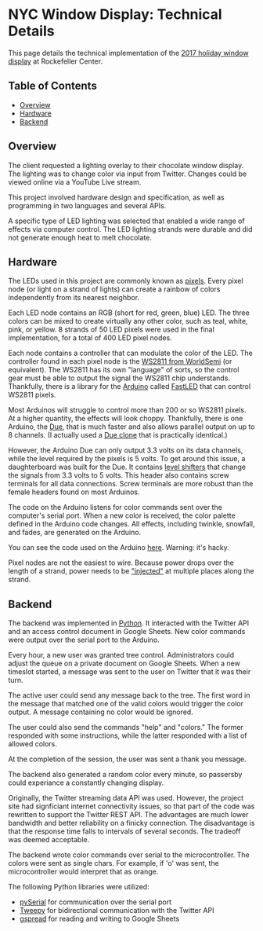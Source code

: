 # NYC Window Display: Technical Details

This page details the technical implementation of the [2017 holiday window display](./nyc-display-2017) at Rockefeller Center.

## Table of Contents
* [Overview](#overview)
* [Hardware](#hardware)
* [Backend](#backend)

## <a name="overview"></a> Overview

The client requested a lighting overlay to their chocolate window display. The lighting was to change color via input from Twitter. Changes could be viewed online via a YouTube Live stream.

This project involved hardware design and specification, as well as programming in two languages and several APIs. 

A specific type of LED lighting was selected that enabled a wide range of effects via computer control. The LED lighting strands were durable and did not generate enough heat to melt chocolate.

## <a name="hardware"></a> Hardware

The LEDs used in this project are commonly known as [pixels](https://www.doityourselfchristmas.com/wiki/index.php?title=Different_Styles_of_Pixels). Every pixel node (or light on a strand of lights) can create a rainbow of colors independently from its nearest neighbor. 

Each LED node contains an RGB (short for red, green, blue) LED. The three colors can be mixed to create virtually any other color, such as teal, white, pink, or yellow. 8 strands of 50 LED pixels were used in the final implementation, for a total of 400 LED pixel nodes.

Each node contains a controller that can modulate the color of the LED. The controller found in each pixel node is the [WS2811 from WorldSemi](https://cdn-shop.adafruit.com/datasheets/WS2811.pdf) (or equivalent). The WS2811 has its own "language" of sorts, so the control gear must be able to output the signal the WS2811 chip understands. Thankfully, there is a library for the [Arduino](https://www.arduino.cc/) called [FastLED](http://fastled.io/) that can control WS2811 pixels.

Most Arduinos will struggle to control more than 200 or so WS2811 pixels. At a higher quantity, the effects will look choppy. Thankfully, there is one Arduino, the [Due](https://www.arduino.cc/en/Guide/ArduinoDue), that is much faster and also allows parallel output on up to 8 channels. (I actually used a [Due clone](https://www.amazon.com/OSOYOO-Compatible-Shield-Module-Arduino/dp/B010SCWGE2/ref=sr_1_3?ie=UTF8&qid=1515126819&sr=8-3&keywords=arduino+due) that is practically identical.)

However, the Arduino Due can only output 3.3 volts on its data channels, while the level required by the pixels is 5 volts. To get around this issue, a daughterboard was built for the Due. It contains [level shifters](https://en.wikipedia.org/wiki/Level_shifter) that change the signals from 3.3 volts to 5 volts. This header also contains screw terminals for all data connections. Screw terminals are more robust than the female headers found on most Arduinos.

The code on the Arduino listens for color commands sent over the computer's serial port. When a new color is received, the color palette defined in the Arduino code changes. All effects, including twinkle, snowfall, and fades, are generated on the Arduino.

You can see the code used on the Arduino [here](https://gist.github.com/yeutterg/2909ab05c726c4f8a4ab3f417c720d17). Warning: it's hacky.

Pixel nodes are not the easiest to wire. Because power drops over the length of a strand, power needs to be ["injected"](https://www.doityourselfchristmas.com/wiki/index.php?title=Power_Injection) at multiple places along the strand. 

## <a name="backend"></a> Backend

The backend was implemented in [Python](https://www.python.org/). It interacted with the Twitter API and an access control document in Google Sheets. New color commands were output over the serial port to the Arduino.

Every hour, a new user was granted tree control. Administrators could adjust the queue on a private document on Google Sheets. When a new timeslot started, a message was sent to the user on Twitter that it was their turn. 

The active user could send any message back to the tree. The first word in the message that matched one of the valid colors would trigger the color output. A message containing no color would be ignored.

The user could also send the commands "help" and "colors." The former responded with some instructions, while the latter responded with a list of allowed colors.

At the completion of the session, the user was sent a thank you message.

The backend also generated a random color every minute, so passersby could experiance a constantly changing display.

Originally, the Twitter streaming data API was used. However, the project site had signficiant internet connectivity issues, so that part of the code was rewritten to support the Twitter REST API. The advantages are much lower bandwidth and better reliability on a finicky connection. The disadvantage is that the response time falls to intervals of several seconds. The tradeoff was deemed acceptable.

The backend wrote color commands over serial to the microcontroller. The colors were sent as single chars. For example, if 'o' was sent, the microcontroller would interpret that as orange.

The following Python libraries were utilized: 
* [pySerial](https://pythonhosted.org/pyserial/) for communication over the serial port
* [Tweepy](http://www.tweepy.org/) for bidirectional communication with the Twitter API
* [gspread](https://github.com/burnash/gspread) for reading and writing to Google Sheets 